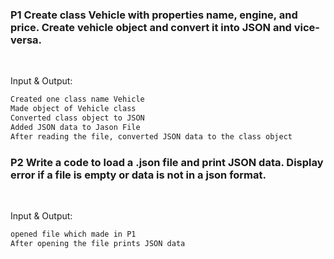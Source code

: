 ### P1 Create class Vehicle with properties name, engine, and price. Create vehicle object and convert it into JSON and vice-versa.
<br>

Input & Output:

```sh
Created one class name Vehicle
Made object of Vehicle class
Converted class object to JSON
Added JSON data to Jason File
After reading the file, converted JSON data to the class object
```

### P2  Write a code to load a .json file and print JSON data. Display error if a file is empty or data is not in a json format.  
<br>

Input & Output:
```sh
opened file which made in P1
After opening the file prints JSON data
```